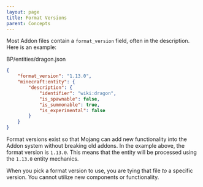 ```yaml
---
layout: page
title: Format Versions
parent: Concepts
---
```


Most Addon files contain a `format_version` field, often in the description. Here is an example:

<CodeHeader>BP/entities/dragon.json</CodeHeader>

```json
{
	"format_version": "1.13.0",
	"minecraft:entity": {
		"description": {
			"identifier": "wiki:dragon",
			"is_spawnable": false,
			"is_summonable": true,
			"is_experimental": false
		}
	}
}
```

Format versions exist so that Mojang can add new functionality into the Addon system without breaking old addons. In the example above, the format version is `1.13.0`. This means that the entity will be processed using the `1.13.0` entity mechanics.

When you pick a format version to use, you are tying that file _to_ a specific version. You cannot utilize new components or functionality.
